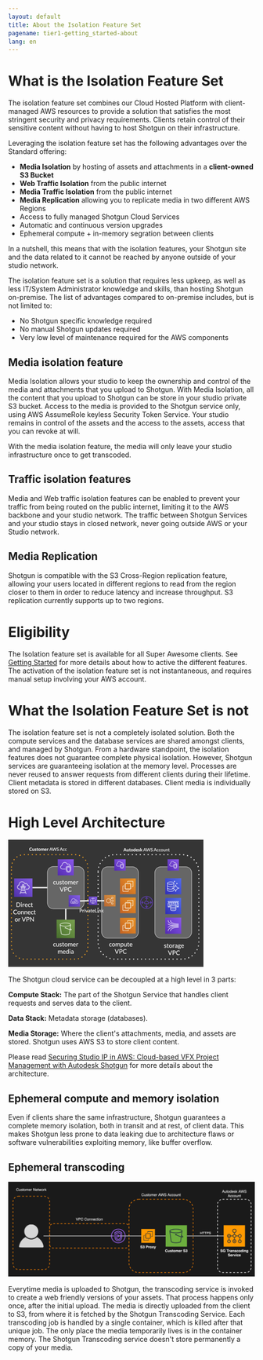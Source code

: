 ```yaml
---
layout: default
title: About the Isolation Feature Set
pagename: tier1-getting_started-about
lang: en
---
```


# What is the Isolation Feature Set

The isolation feature set combines our Cloud Hosted Platform with client-managed AWS resources to provide a solution that satisfies the most stringent security and privacy requirements. Clients retain control of their sensitive content without having to host Shotgun on their infrastructure.

Leveraging the isolation feature set has the following advantages over the Standard offering:

* **Media Isolation** by hosting of assets and attachments in a **client-owned S3 Bucket**
* **Web Traffic Isolation** from the public internet
* **Media Traffic Isolation** from the public internet
* **Media Replication** allowing you to replicate media in two different AWS Regions
* Access to fully managed Shotgun Cloud Services
* Automatic and continuous version upgrades
* Ephemeral compute + in-memory segration between clients

In a nutshell, this means that with the isolation features, your Shotgun site and the data related to it cannot be reached by anyone outside of your studio network.

The isolation feature set is a solution that requires less upkeep, as well as less IT/System Administrator knowledge and skills, than hosting Shotgun on-premise. The list of advantages compared to on-premise includes, but is not limited to:

* No Shotgun specific knowledge required
* No manual Shotgun updates required
* Very low level of maintenance required for the AWS components

## Media isolation feature
Media Isolation allows your studio to keep the ownership and control of the media and attachments that you upload to Shotgun. With Media Isolation, all the content that you upload to Shotgun can be store in your studio private S3 bucket. Access to the media is provided to the Shotgun service only, using AWS AssumeRole keyless Security Token Service. Your studio remains in control of the assets and the access to the assets, access that you can revoke at will.

With the media isolation feature, the media will only leave your studio infrastructure once to get transcoded.

## Traffic isolation features
Media and Web traffic isolation features can be enabled to prevent your traffic from being routed on the public internet, limiting it to the AWS backbone and your studio network. The traffic between Shotgun Services and your studio stays in closed network, never going outside AWS or your Studio network.

## Media Replication
Shotgun is compatible with the S3 Cross-Region replication feature, allowing your users located in different regions to read from the region closer to them in order to reduce latency and increase throughput. S3 replication currently supports up to two regions.


# Eligibility

The Isolation feature set is available for all Super Awesome clients. See [Getting Started](./getting_started.md) for more details about how to active the different features. The activation of the isolation feature set is not instantaneous, and requires manual setup involving your AWS account.


# What the Isolation Feature Set is not

The isolation feature set is not a completely isolated solution. Both the compute services and the database services are shared amongst clients, and managed by Shotgun. From a hardware standpoint, the isolation features does not guarantee complete physical isolation. However, Shotgun services are guaranteeing isolation at the memory level. Processes are never reused to answer requests from different clients during their lifetime. Client metadata is stored in different databases. Client media is individually stored on S3.


# High Level Architecture
![tier1-arch](../images/tier1-about-arch.png)

The Shotgun cloud service  can be decoupled at a high level in 3 parts:

**Compute Stack:** The part of the Shotgun Service that handles client requests and serves data to the client.

**Data Stack:** Metadata storage (databases).

**Media Storage:** Where the client's attachments, media, and assets are stored. Shotgun uses AWS S3 to store client content.

Please read [Securing Studio IP in AWS: Cloud-based VFX Project Management with Autodesk Shotgun](https://aws.amazon.com/blogs/media/securing-studio-ip-in-aws-cloud-based-vfx-project-management-with-autodesk-shotgun/) for more details about the architecture.

## Ephemeral compute and memory isolation
Even if clients share the same infrastructure, Shotgun guarantees a complete memory isolation, both in transit and at rest, of client data. This makes Shotgun less prone to data leaking due to architecture flaws or software vulnerabilities exploiting memory, like buffer overflow.

## Ephemeral transcoding
![tier1-transcoding](../images/tier1-about-transcoding.png)

Everytime media is uploaded to Shotgun, the transcoding service is invoked to create a web friendly versions of your assets. That process happens only once, after the initial upload. The media is directly uploaded from the client to S3, from where it is fetched by the Shotgun Transcoding Service. Each transcoding job is handled by a single container, which is killed after that unique job. The only place the media temporarily lives is in the container memory. The Shotgun Transcoding service doesn't store permanently a copy of your media.
